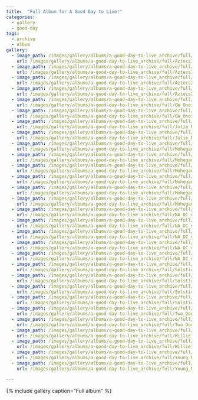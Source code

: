 ```yaml
---
title:  "Full Album for A Good Day to Live!"
categories:
  - gallery
  - good-day
tags:
  - archive
  - album
gallery:
  - image_path: /images/gallery/albums/a-good-day-to-live_archive/full/Aztecs1s_tn.jpg
    url: /images/gallery/albums/a-good-day-to-live_archive/full/Aztecs1s.jpg
  - image_path: /images/gallery/albums/a-good-day-to-live_archive/full/Aztecs1s.sized_tn.jpg
    url: /images/gallery/albums/a-good-day-to-live_archive/full/Aztecs1s.sized.jpg
  - image_path: /images/gallery/albums/a-good-day-to-live_archive/full/Aztecs2s_tn.jpg
    url: /images/gallery/albums/a-good-day-to-live_archive/full/Aztecs2s.jpg
  - image_path: /images/gallery/albums/a-good-day-to-live_archive/full/Aztecs2s.sized_tn.jpg
    url: /images/gallery/albums/a-good-day-to-live_archive/full/Aztecs2s.sized.jpg
  - image_path: /images/gallery/albums/a-good-day-to-live_archive/full/GW_Oneidas_001_tn.jpg
    url: /images/gallery/albums/a-good-day-to-live_archive/full/GW_Oneidas_001.jpg
  - image_path: /images/gallery/albums/a-good-day-to-live_archive/full/GW_Oneidas_001.sized_tn.jpg
    url: /images/gallery/albums/a-good-day-to-live_archive/full/GW_Oneidas_001.sized.jpg
  - image_path: /images/gallery/albums/a-good-day-to-live_archive/full/Julie_NMAI_CapView_tn.jpg
    url: /images/gallery/albums/a-good-day-to-live_archive/full/Julie_NMAI_CapView.jpg
  - image_path: /images/gallery/albums/a-good-day-to-live_archive/full/Julie_NMAI_CapView.sized_tn.jpg
    url: /images/gallery/albums/a-good-day-to-live_archive/full/Julie_NMAI_CapView.sized.jpg
  - image_path: /images/gallery/albums/a-good-day-to-live_archive/full/Mohegans1s_tn.jpg
    url: /images/gallery/albums/a-good-day-to-live_archive/full/Mohegans1s.jpg
  - image_path: /images/gallery/albums/a-good-day-to-live_archive/full/Mohegans1s.sized_tn.jpg
    url: /images/gallery/albums/a-good-day-to-live_archive/full/Mohegans1s.sized.jpg
  - image_path: /images/gallery/albums/a-good-day-to-live_archive/full/Mohegans2s_tn.jpg
    url: /images/gallery/albums/a-good-day-to-live_archive/full/Mohegans2s.jpg
  - image_path: /images/gallery/albums/a-good-day-to-live_archive/full/Mohegans2s.sized_tn.jpg
    url: /images/gallery/albums/a-good-day-to-live_archive/full/Mohegans2s.sized.jpg
  - image_path: /images/gallery/albums/a-good-day-to-live_archive/full/Mohegans3s_tn.jpg
    url: /images/gallery/albums/a-good-day-to-live_archive/full/Mohegans3s.jpg
  - image_path: /images/gallery/albums/a-good-day-to-live_archive/full/Mohegans3s.sized_tn.jpg
    url: /images/gallery/albums/a-good-day-to-live_archive/full/Mohegans3s.sized.jpg
  - image_path: /images/gallery/albums/a-good-day-to-live_archive/full/NA_DC_march2s_tn.jpg
    url: /images/gallery/albums/a-good-day-to-live_archive/full/NA_DC_march2s.jpg
  - image_path: /images/gallery/albums/a-good-day-to-live_archive/full/NA_DC_march2s.sized_tn.jpg
    url: /images/gallery/albums/a-good-day-to-live_archive/full/NA_DC_march2s.sized.jpg
  - image_path: /images/gallery/albums/a-good-day-to-live_archive/full/NA_DC_march6s_tn.jpg
    url: /images/gallery/albums/a-good-day-to-live_archive/full/NA_DC_march6s.highlight_tn.jpg
  - image_path: /images/gallery/albums/a-good-day-to-live_archive/full/NA_DC_march6s.highlight.jpg
    url: /images/gallery/albums/a-good-day-to-live_archive/full/NA_DC_march6s.jpg
  - image_path: /images/gallery/albums/a-good-day-to-live_archive/full/NA_DC_march6s.sized_tn.jpg
    url: /images/gallery/albums/a-good-day-to-live_archive/full/NA_DC_march6s.sized.jpg
  - image_path: /images/gallery/albums/a-good-day-to-live_archive/full/Solstice1_tn.jpg
    url: /images/gallery/albums/a-good-day-to-live_archive/full/Solstice1.jpg
  - image_path: /images/gallery/albums/a-good-day-to-live_archive/full/Solstice1.sized_tn.jpg
    url: /images/gallery/albums/a-good-day-to-live_archive/full/Solstice1.sized.jpg
  - image_path: /images/gallery/albums/a-good-day-to-live_archive/full/Solstice2_tn.jpg
    url: /images/gallery/albums/a-good-day-to-live_archive/full/Solstice2.jpg
  - image_path: /images/gallery/albums/a-good-day-to-live_archive/full/Solstice2.sized_tn.jpg
    url: /images/gallery/albums/a-good-day-to-live_archive/full/Solstice2.sized.jpg
  - image_path: /images/gallery/albums/a-good-day-to-live_archive/full/Two_Dogs_Krista_tn.jpg
    url: /images/gallery/albums/a-good-day-to-live_archive/full/Two_Dogs_Krista.jpg
  - image_path: /images/gallery/albums/a-good-day-to-live_archive/full/Two_Dogs_Krista.sized_tn.jpg
    url: /images/gallery/albums/a-good-day-to-live_archive/full/Two_Dogs_Krista.sized.jpg
  - image_path: /images/gallery/albums/a-good-day-to-live_archive/full/Willie_Garrett_tn.jpg
    url: /images/gallery/albums/a-good-day-to-live_archive/full/Willie_Garrett.jpg
  - image_path: /images/gallery/albums/a-good-day-to-live_archive/full/Willie_Garrett.sized_tn.jpg
    url: /images/gallery/albums/a-good-day-to-live_archive/full/Willie_Garrett.sized.jpg
  - image_path: /images/gallery/albums/a-good-day-to-live_archive/full/Young_Mohegan_Braves_tn.jpg
    url: /images/gallery/albums/a-good-day-to-live_archive/full/Young_Mohegan_Braves.jpg
  - image_path: /images/gallery/albums/a-good-day-to-live_archive/full/Young_Mohegan_Braves.sized_tn.jpg
    url: /images/gallery/albums/a-good-day-to-live_archive/full/Young_Mohegan_Braves.sized.jpg

---
```


{% include gallery caption="Full album" %}
